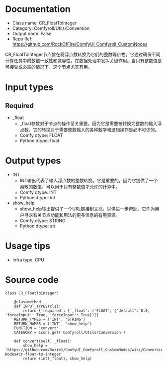 # Documentation
- Class name: CR_FloatToInteger
- Category: Comfyroll/Utils/Conversion
- Output node: False
- Repo Ref: https://github.com/RockOfFire/ComfyUI_Comfyroll_CustomNodes

CR_FloatToInteger节点旨在将浮点数转换为它们的整数等价物。它通过确保不同计算任务中的数值一致性和兼容性，在数据处理中发挥关键作用。当只有整数值是可接受或必需的情况下，这个节点尤其有用。

# Input types
## Required
- _float
    - _float参数对于节点的操作至关重要，因为它是需要被转换为整数的输入浮点数。它的转换对于需要整数输入的各种数学和逻辑操作是必不可少的。
    - Comfy dtype: FLOAT
    - Python dtype: float

# Output types
- INT
    - INT输出代表了输入浮点数的整数转换。它是重要的，因为它提供了一个离散的数值，可以用于只有整数值才允许的计算中。
    - Comfy dtype: INT
    - Python dtype: int
- show_help
    - show_help输出提供了一个URL链接到文档，以供进一步帮助。它作为用户寻求有关节点功能和用法的更多信息的有用资源。
    - Comfy dtype: STRING
    - Python dtype: str

# Usage tips
- Infra type: CPU

# Source code
```
class CR_FloatToInteger:

    @classmethod
    def INPUT_TYPES(cls):
        return {'required': {'_float': ('FLOAT', {'default': 0.0, 'forceInput': True, 'forceInput': True})}}
    RETURN_TYPES = ('INT', 'STRING')
    RETURN_NAMES = ('INT', 'show_help')
    FUNCTION = 'convert'
    CATEGORY = icons.get('Comfyroll/Utils/Conversion')

    def convert(self, _float):
        show_help = 'https://github.com/Suzie1/ComfyUI_Comfyroll_CustomNodes/wiki/Conversion-Nodes#cr-float-to-integer'
        return (int(_float), show_help)
```
